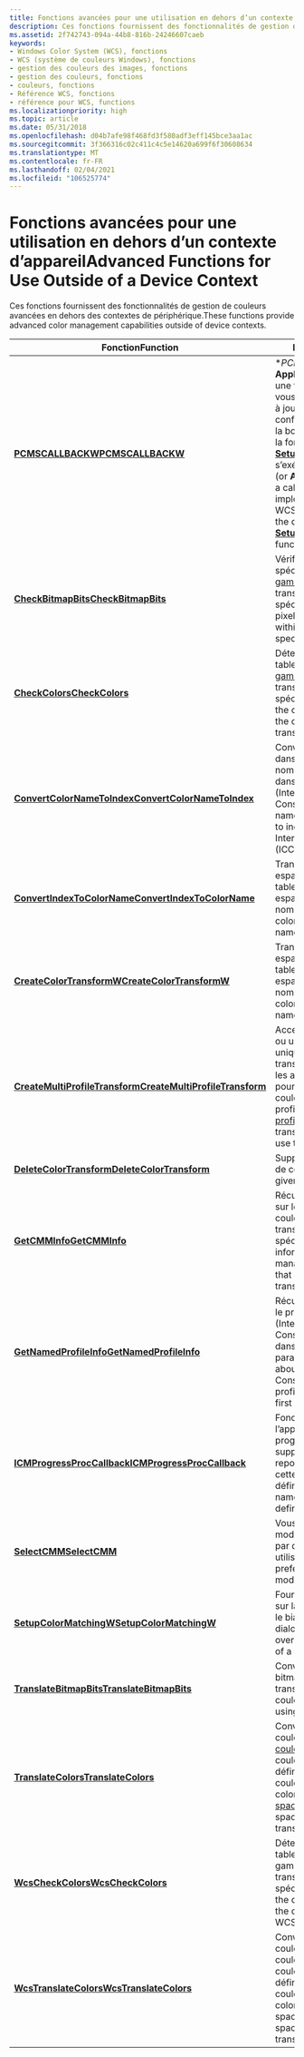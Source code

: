 ```yaml
---
title: Fonctions avancées pour une utilisation en dehors d’un contexte d’appareil
description: Ces fonctions fournissent des fonctionnalités de gestion de couleurs avancées en dehors des contextes de périphérique.
ms.assetid: 2f742743-094a-44b8-816b-24246607caeb
keywords:
- Windows Color System (WCS), fonctions
- WCS (système de couleurs Windows), fonctions
- gestion des couleurs des images, fonctions
- gestion des couleurs, fonctions
- couleurs, fonctions
- Référence WCS, fonctions
- référence pour WCS, functions
ms.localizationpriority: high
ms.topic: article
ms.date: 05/31/2018
ms.openlocfilehash: d04b7afe98f468fd3f580adf3eff145bce3aa1ac
ms.sourcegitcommit: 3f366316c02c411c4c5e14620a699f6f30608634
ms.translationtype: MT
ms.contentlocale: fr-FR
ms.lasthandoff: 02/04/2021
ms.locfileid: "106525774"
---
```

# <a name="advanced-functions-for-use-outside-of-a-device-context"></a><span data-ttu-id="8748f-110">Fonctions avancées pour une utilisation en dehors d’un contexte d’appareil</span><span class="sxs-lookup"><span data-stu-id="8748f-110">Advanced Functions for Use Outside of a Device Context</span></span>

<span data-ttu-id="8748f-111">Ces fonctions fournissent des fonctionnalités de gestion de couleurs avancées en dehors des contextes de périphérique.</span><span class="sxs-lookup"><span data-stu-id="8748f-111">These functions provide advanced color management capabilities outside of device contexts.</span></span>



| <span data-ttu-id="8748f-112">Fonction</span><span class="sxs-lookup"><span data-stu-id="8748f-112">Function</span></span>                                                           | <span data-ttu-id="8748f-113">Description</span><span class="sxs-lookup"><span data-stu-id="8748f-113">Description</span></span>                                                                                                                                                              |
|--------------------------------------------------------------------|--------------------------------------------------------------------------------------------------------------------------------------------------------------------------|
| [<span data-ttu-id="8748f-114">**PCMSCALLBACKW**</span><span class="sxs-lookup"><span data-stu-id="8748f-114">**PCMSCALLBACKW**</span></span>](/windows/win32/api/icm/nc-icm-pcmscallbackw) | <span data-ttu-id="8748f-115">\**PCMSCALLBACKW*\* (ou **ApplyCallbackFunction**) est une fonction de rappel que vous implémentez pour mettre à jour les données de configuration WCS pendant que la boîte de dialogue affichée par la fonction [**SetupColorMatchingW**](/windows/win32/api/icm/nf-icm-setupcolormatchingw) s’exécute.</span><span class="sxs-lookup"><span data-stu-id="8748f-115">\**PCMSCALLBACKW*\* (or **ApplyCallbackFunction**) is a callback function that you implement that updates the WCS configuration data while the dialog box displayed by the [**SetupColorMatchingW**](/windows/win32/api/icm/nf-icm-setupcolormatchingw) function is executing.</span></span> |
| [<span data-ttu-id="8748f-116">**CheckBitmapBits**</span><span class="sxs-lookup"><span data-stu-id="8748f-116">**CheckBitmapBits**</span></span>](/windows/win32/api/icm/nf-icm-checkbitmapbits) | <span data-ttu-id="8748f-117">Vérifie si les pixels d’une bitmap spécifiée se trouvent dans la [gamme](g.md) de sortie d’une transformation spécifiée.</span><span class="sxs-lookup"><span data-stu-id="8748f-117">Checks whether the pixels in a specified bitmap lie within the output [gamut](g.md) of a specified transform.</span></span> |
| [<span data-ttu-id="8748f-118">**CheckColors**</span><span class="sxs-lookup"><span data-stu-id="8748f-118">**CheckColors**</span></span>](/windows/win32/api/icm/nf-icm-checkbitmapbits) | <span data-ttu-id="8748f-119">Détermine si les couleurs d’un tableau se trouvent dans la [gamme](g.md) de sortie d’une transformation spécifiée.</span><span class="sxs-lookup"><span data-stu-id="8748f-119">Determines whether the colors in an array lie within the output [gamut](g.md) of a specified transform.</span></span> |
| [<span data-ttu-id="8748f-120">**ConvertColorNameToIndex**</span><span class="sxs-lookup"><span data-stu-id="8748f-120">**ConvertColorNameToIndex**</span></span>](/windows/win32/api/icm/nf-icm-convertcolornametoindex) | <span data-ttu-id="8748f-121">Convertit les noms de couleurs dans un espace de couleurs nommé en nombres d’index dans un profil de couleurs ICC (International Color Consortium).</span><span class="sxs-lookup"><span data-stu-id="8748f-121">Converts color names in a named color space to index numbers in an International Color Consortium (ICC) color profile.</span></span> |
| [<span data-ttu-id="8748f-122">**ConvertIndexToColorName**</span><span class="sxs-lookup"><span data-stu-id="8748f-122">**ConvertIndexToColorName**</span></span>](/windows/win32/api/icm/nf-icm-convertindextocolorname) | <span data-ttu-id="8748f-123">Transforme des index dans un espace de couleurs en un tableau de noms dans un espace de couleurs nommé.</span><span class="sxs-lookup"><span data-stu-id="8748f-123">Transforms indices in a color space to an array of names in a named color space.</span></span> |
| [<span data-ttu-id="8748f-124">**CreateColorTransformW**</span><span class="sxs-lookup"><span data-stu-id="8748f-124">**CreateColorTransformW**</span></span>](/windows/win32/api/icm/nf-icm-createcolortransformw) | <span data-ttu-id="8748f-125">Transforme des index dans un espace de couleurs en un tableau de noms dans un espace de couleurs nommé.</span><span class="sxs-lookup"><span data-stu-id="8748f-125">Transforms indices in a color space to an array of names in a named color space.</span></span> |
| [<span data-ttu-id="8748f-126">**CreateMultiProfileTransform**</span><span class="sxs-lookup"><span data-stu-id="8748f-126">**CreateMultiProfileTransform**</span></span>](/windows/win32/api/icm/nf-icm-createmultiprofiletransform) | <span data-ttu-id="8748f-127">Accepte un tableau de profils ou un [profil de lien d’appareil](d.md) unique et crée une transformation de couleur que les applications peuvent utiliser pour effectuer le mappage des couleurs.</span><span class="sxs-lookup"><span data-stu-id="8748f-127">Accepts an array of profiles or a single [device link profile](d.md) and creates a color transform that applications can use to perform color mapping.</span></span> |
| [<span data-ttu-id="8748f-128">**DeleteColorTransform**</span><span class="sxs-lookup"><span data-stu-id="8748f-128">**DeleteColorTransform**</span></span>](/windows/win32/api/icm/nf-icm-deletecolortransform) | <span data-ttu-id="8748f-129">Supprime une transformation de couleur donnée.</span><span class="sxs-lookup"><span data-stu-id="8748f-129">Deletes a given color transform.</span></span> |
| [<span data-ttu-id="8748f-130">**GetCMMInfo**</span><span class="sxs-lookup"><span data-stu-id="8748f-130">**GetCMMInfo**</span></span>](/windows/win32/api/icm/nf-icm-getcmminfo) | <span data-ttu-id="8748f-131">Récupère diverses informations sur le module de gestion des couleurs (CMM) qui a créé la transformation de couleur spécifiée.</span><span class="sxs-lookup"><span data-stu-id="8748f-131">Retrieves various information about the color management module (CMM) that created the specified color transform.</span></span> |
| [<span data-ttu-id="8748f-132">**GetNamedProfileInfo**</span><span class="sxs-lookup"><span data-stu-id="8748f-132">**GetNamedProfileInfo**</span></span>](/windows/win32/api/icm/nf-icm-getnamedprofileinfo) | <span data-ttu-id="8748f-133">Récupère des informations sur le profil de couleurs nommé ICC (International Color Consortium) qui est spécifié dans le premier paramètre.</span><span class="sxs-lookup"><span data-stu-id="8748f-133">Retrieves information about the International Color Consortium (ICC) named color profile that is specified in the first parameter.</span></span> |
| [<span data-ttu-id="8748f-134">**ICMProgressProcCallback**</span><span class="sxs-lookup"><span data-stu-id="8748f-134">**ICMProgressProcCallback**</span></span>](icmprogressproccallback.md)         | <span data-ttu-id="8748f-135">Fonction de rappel fournie par l’application pour signaler la progression.</span><span class="sxs-lookup"><span data-stu-id="8748f-135">Application-supplied callback function to report progress.</span></span> <span data-ttu-id="8748f-136">Le nom de cette fonction est également défini par l’application.</span><span class="sxs-lookup"><span data-stu-id="8748f-136">The name of this function is also defined by the application.</span></span>                                                 |
| [<span data-ttu-id="8748f-137">**SelectCMM**</span><span class="sxs-lookup"><span data-stu-id="8748f-137">**SelectCMM**</span></span>](/windows/win32/api/icm/nf-icm-selectcmm) | <span data-ttu-id="8748f-138">Vous permet de sélectionner le module de gestion des couleurs par défaut (CMM) à utiliser.</span><span class="sxs-lookup"><span data-stu-id="8748f-138">Allows you to select the preferred color management module (CMM) to use.</span></span> |
| [<span data-ttu-id="8748f-139">**SetupColorMatchingW**</span><span class="sxs-lookup"><span data-stu-id="8748f-139">**SetupColorMatchingW**</span></span>](/windows/win32/api/icm/nf-icm-setupcolormatchingw)                   | <span data-ttu-id="8748f-140">Fournit un contrôle utilisateur sur la gestion des couleurs par le biais d’une boîte de dialogue.</span><span class="sxs-lookup"><span data-stu-id="8748f-140">Provides user control over color management by way of a dialog box.</span></span>                                                                                                      |
| [<span data-ttu-id="8748f-141">**TranslateBitmapBits**</span><span class="sxs-lookup"><span data-stu-id="8748f-141">**TranslateBitmapBits**</span></span>](/windows/win32/api/icm/nf-icm-translatebitmapbits)                 | <span data-ttu-id="8748f-142">Convertit les couleurs de la bitmap à l’aide d’une transformation de couleur.</span><span class="sxs-lookup"><span data-stu-id="8748f-142">Converts bitmap colors using a color transform.</span></span>                                                                                                                          |
| [<span data-ttu-id="8748f-143">**TranslateColors**</span><span class="sxs-lookup"><span data-stu-id="8748f-143">**TranslateColors**</span></span>](/windows/win32/api/icm/nf-icm-translatecolors) | <span data-ttu-id="8748f-144">Convertit un tableau de couleurs de l' [espace de couleurs](c.md) source en espace de couleurs de destination, tel que défini par une transformation de couleur.</span><span class="sxs-lookup"><span data-stu-id="8748f-144">Translates an array of colors from the source [color space](c.md) to the destination color space as defined by a color transform.</span></span> |
| [<span data-ttu-id="8748f-145">**WcsCheckColors**</span><span class="sxs-lookup"><span data-stu-id="8748f-145">**WcsCheckColors**</span></span>](/windows/win32/api/icm/nf-icm-wcsassociatecolorprofilewithdevice)                           | <span data-ttu-id="8748f-146">Détermine si les couleurs d’un tableau se trouvent dans la gamme de sortie d’une transformation de couleur WCS spécifiée.</span><span class="sxs-lookup"><span data-stu-id="8748f-146">Determines whether the colors in an array are within the output gamut of a specified WCS color transform.</span></span>                                                                |
| [<span data-ttu-id="8748f-147">**WcsTranslateColors**</span><span class="sxs-lookup"><span data-stu-id="8748f-147">**WcsTranslateColors**</span></span>](/windows/win32/api/icm/nf-icm-wcstranslatecolors) | <span data-ttu-id="8748f-148">Convertit un tableau de couleurs de l’espace de couleurs source en espace de couleurs de destination, tel que défini par une transformation de couleur.</span><span class="sxs-lookup"><span data-stu-id="8748f-148">Translates an array of colors from the source color space to the destination color space as defined by a color transform.</span></span>                                                |



 

 

 




